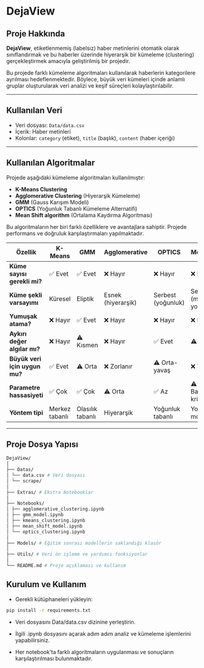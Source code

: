 # DejaView

## Proje Hakkında

**DejaView**, etiketlenmemiş (labelsız) haber metinlerini otomatik olarak sınıflandırmak ve bu haberler üzerinde hiyerarşik bir kümeleme (clustering) gerçekleştirmek amacıyla geliştirilmiş bir projedir. 

Bu projede farklı kümeleme algoritmaları kullanılarak haberlerin kategorilere ayrılması hedeflenmektedir. Böylece, büyük veri kümeleri içinde anlamlı gruplar oluşturularak veri analizi ve keşif süreçleri kolaylaştırılabilir.

---

## Kullanılan Veri

- Veri dosyası: `Data/data.csv`
- İçerik: Haber metinleri
- Kolonlar: `category` (etiket), `title` (başlık), `content` (haber içeriği)

---

## Kullanılan Algoritmalar

Projede aşağıdaki kümeleme algoritmaları kullanılmıştır:

- **K-Means Clustering**
- **Agglomerative Clustering** (Hiyerarşik Kümeleme)
- **GMM** (Gauss Karışım Modeli)
- **OPTICS** (Yoğunluk Tabanlı Kümeleme Alternatifi)
- **Mean Shift algorithm** (Ortalama Kaydırma Algoritması)

Bu algoritmaların her biri farklı özelliklere ve avantajlara sahiptir. Projede performans ve doğruluk karşılaştırmaları yapılmaktadır.

| Özellik                       | K-Means        | GMM              | Agglomerative      | OPTICS             | Mean Shift              |
| ----------------------------- | -------------- | ---------------- | ------------------ | ------------------ | ----------------------- |
| **Küme sayısı gerekli mi?**   | ✅ Evet         | ✅ Evet           | ❌ Hayır            | ❌ Hayır            | ❌ Hayır                 |
| **Küme şekli varsayımı**      | Küresel        | Eliptik          | Esnek (hiyerarşik) | Serbest (yoğunluk) | Serbest (mod yoğunluğu) |
| **Yumuşak atama?**            | ❌ Hayır        | ✅ Evet           | ❌ Hayır            | ❌ Hayır            | ❌ Hayır                 |
| **Aykırı değer algılar mı?**  | ❌ Hayır        | ⚠️ Kısmen        | ❌ Hayır            | ✅ Evet             | ⚠️ Sınırlı              |
| **Büyük veri için uygun mu?** | ✅ Evet         | ⚠️ Orta          | ❌ Zorlanır         | ⚠️ Orta-yavaş      | ❌ Yavaş                 |
| **Parametre hassasiyeti**     | ✅ Çok          | ✅ Çok            | ⚠️ Orta            | ✅ Az               | ⚠️ Bandwidth kritik     |
| **Yöntem tipi**               | Merkez tabanlı | Olasılık tabanlı | Hiyerarşik         | Yoğunluk tabanlı   | Yoğunluk / mod arama    |



---

## Proje Dosya Yapısı
```bash
DejaView/
│
├── Datas/
│ └── data.csv # Veri dosyası
│ └── scrape/
│
├── Extras/ # Ekstra Notebooklar
│
├── Notebooks/
│ ├── agglomerative_clustering.ipynb
│ ├── gmm_model.ipynb
│ ├── kmeans_clustering.ipynb
│ ├── mean_shift_model.ipynb
│ └── optics_clustering.ipynb
│
├── Models/ # Eğitim sonrası modellerin saklandığı klasör
│
├── Utils/ # Veri ön işleme ve yardımcı fonksiyonlar
│
└── README.md # Proje açıklaması ve kullanım
```


## Kurulum ve Kullanım

- Gerekli kütüphaneleri yükleyin:

```bash
pip install -r requirements.txt
```
- Veri dosyasını Data/data.csv dizinine yerleştirin.

- İlgili .ipynb dosyasını açarak adım adım analiz ve kümeleme işlemlerini yapabilirsiniz.

- Her notebook'ta farklı algoritmaların uygulanması ve sonuçların karşılaştırılması bulunmaktadır.
